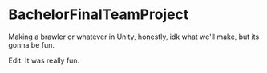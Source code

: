 # BachelorFinalTeamProject
Making a brawler or whatever in Unity, honestly, idk what we'll make, but its gonna be fun.

Edit: It was really fun.
